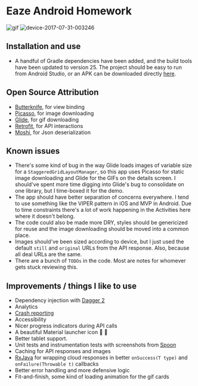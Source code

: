 
# Eaze Android Homework

![gif](https://user-images.githubusercontent.com/593594/28767427-7d459a20-7588-11e7-99fd-fe867f7fc27a.gif) ![device-2017-07-31-003246](https://user-images.githubusercontent.com/593594/28767436-839ad246-7588-11e7-9603-4ecbcf81f013.png)

## Installation and use
- A handful of Gradle dependencies have been added, and the build tools have been updated to version 25. The project should be easy to run from Android Studio, or an APK can be downloaded directly [here](https://github.com/jmschultz/target-android-demo/releases).

## Open Source Attribution
- [Butterknife](http://jakewharton.github.io/butterknife/), for view binding
- [Picasso](http://square.github.io/picasso/), for image downloading
- [Glide](https://github.com/bumptech/glide), for gif downloading
- [Retrofit](http://square.github.io/retrofit/), for API interactions
- [Moshi](https://github.com/square/moshi), for Json deserialization

## Known issues
- There's some kind of bug in the way Glide loads images of variable size for a `StaggeredGridLayoutManager`, so this app uses Picasso for static image downloading and Glide for the GIFs on the details screen. I should've spent more time digging into Glide's bug to consolidate on one library, but I time-boxed it for the demo.
- The app should have better separation of concerns everywhere. I tend to use something like the VIPER pattern in iOS and MVP in Android. Due to time constraints there's a lot of work happening in the Activities here where it doesn't belong.
- The code could also be made more DRY, styles should be genericized for reuse and the image downloading should be moved into a common place.
- Images should've been sized according to device, but I just used the default `still` and `original` URLs from the API response. Also, because all deal URLs are the same.
- There are a bunch of `TODOs` in the code. Most are notes for whomever gets stuck reviewing this.

## Improvements / things I like to use
- Dependency injection with [Dagger 2](http://google.github.io/dagger/)
- Analytics
- [Crash reporting](http://crashery.com/)
- Accessibility
- Nicer progress indicators during API calls
- A beautiful Material launcher icon 🎷 🐢
- Better tablet support.
- Unit tests and instrumentation tests with screenshots from [Spoon](http://square.github.io/spoon/)
- Caching for API responses and images
- [RxJava](https://github.com/ReactiveX/RxJava) for wrapping cloud responses in better `onSuccess(T type)` and `onFailure(Throwable t)` callbacks
- Better error handling and more defensive logic
- Fit-and-finish, some kind of loading animation for the gif cards
